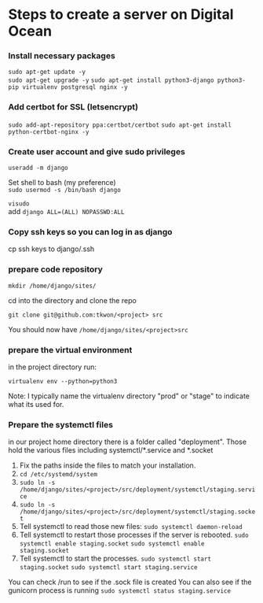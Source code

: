 # Steps to create a server on Digital Ocean

### Install necessary packages
`sudo apt-get update -y`  
`sudo apt-get upgrade -y` 
`sudo apt-get install python3-django python3-pip virtualenv postgresql nginx -y`  

### Add certbot for SSL (letsencrypt)
`sudo add-apt-repository ppa:certbot/certbot`
`sudo apt-get install python-certbot-nginx -y` 

### Create user account and give sudo privileges
`useradd -m django`  

Set shell to bash (my preference)  
`sudo usermod -s /bin/bash django`  

`visudo`  
add `django ALL=(ALL) NOPASSWD:ALL`

### Copy ssh keys so you can log in as django
cp ssh keys to django/.ssh  
  
### prepare code repository
`mkdir /home/django/sites/`
  
cd into the directory and clone the repo

`git clone git@github.com:tkwon/<project> src`

You should now have `/home/django/sites/<project>src`

### prepare the virtual environment
in the project directory run:

`virtualenv env --python=python3`

Note: I typically name the virtualenv directory "prod" or "stage" to indicate what its used for.

### Prepare the systemctl files
in our project home directory there is a folder called "deployment".
Those hold the various files including systemctl/*.service and *.socket

1. Fix the paths inside the files to match your installation.
2. `cd /etc/systemd/system`
3. `sudo ln -s /home/django/sites/<project>/src/deployment/systemctl/staging.service` 
4. `sudo ln -s /home/django/sites/<project>/src/deployment/systemctl/staging.socket` 
5. Tell systemctl to read those new files:
`sudo systemctl daemon-reload`
6. Tell systemctl to restart those processes if the server is rebooted.
`sudo systemctl enable staging.socket`
`sudo systemctl enable staging.socket`
7. Tell systemctl to start the processes.
`sudo systemctl start staging.socket`
`sudo systemctl start staging.service`

You can check /run to see if the .sock file is created
You can also see if the gunicorn process is running
`sudo systemctl status staging.service`


